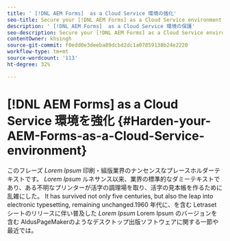 ```yaml
---
title: ' [!DNL AEM Forms]  as a Cloud Service 環境の強化'
seo-title: Secure your [!DNL AEM Forms] as a Cloud Service environment
description: ' [!DNL AEM Forms]  as a Cloud Service 環境の保護'
seo-description: Secure your [!DNL AEM Forms] as a Cloud Service environment
contentOwner: khsingh
source-git-commit: f0edd0e3deeba89dcbd2dc1a07859138b24e2220
workflow-type: tm+mt
source-wordcount: '113'
ht-degree: 32%

---
```



# [!DNL AEM Forms] as a Cloud Service 環境を強化 {#Harden-your-AEM-Forms-as-a-Cloud-Service-environment}

このフレーズ *Lorem Ipsum* 印刷・組版業界のナンセンスなプレースホルダーテキストです。 *Lorem Ipsum* ルネサンス以来、業界の標準的なダミーテキストであり、ある不明なプリンターが活字の調理場を取り、活字の見本帳を作るために乱雑にした。 It has survived not only five centuries, but also the leap into electronic typesetting, remaining unchanged.1960 年代に、を含む Letraset シートのリリースに伴い普及した *Lorem Ipsum* Lorem Ipsum のバージョンを含む AldusPageMakerのようなデスクトップ出版ソフトウェアに関する一節や最近では。
